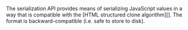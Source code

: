 
The serialization API provides means of serializing JavaScript values in a way
that is compatible with the [HTML structured clone algorithm][].
The format is backward-compatible (i.e. safe to store to disk).

